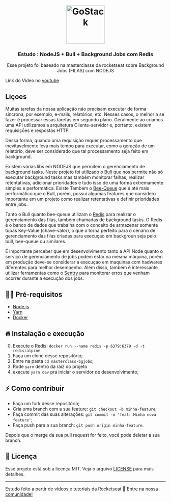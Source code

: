 
<h1 align="center">
  <img alt="GoStack" src="https://rocketseat-cdn.s3-sa-east-1.amazonaws.com/masterclass.png" width="120px" />
</h1>

<h3 align="center">
  Estudo : NodeJS + Bull + Background Jobs com Redis
</h3>


<p align="center">Esse projeto foi baseado na masterclasse da rocketseat sobre Background Jobs (FILAS) com NODEJS</p>

Link do Video no [youtube](https://www.youtube.com/watch?v=uonKHztGhko)

## Liçoes

Muitas tarefas da nossa aplicação não precisam executar de forma síncrona, por exemplo, e-mails, relatórios, etc. Nesses casos, o melhor a se fazer é processar essas tarefas em segundo plano. Geralmente ao criamos uma API utilizamos a arquitetura Cliente-servidor e, portanto, existem requisiçōes e respostas HTTP. 

Dessa forma, quando uma requisição requer processamento que inevitavelmente leva mais tempo para executar, como  a geração de um relatório, deve ser considerado que tal processamento seja feito em background. 

Existem várias libs em NODEJS que permitem o gerenciamento de background tasks. Neste projeto foi utilizado o [Bull](https://github.com/OptimalBits/bull) que nos permite não só executar background tasks mas também monitorar falhas, realizar retentativas, adicionar prioridades e tudo isso de uma forma extremamente simples e performática. Existe Também o [Bee-Queue](https://github.com/bee-queue/bee-queue) que é até mais performático que o Bull, porém, possui algumas features que considero importante em um projeto como realizar retentativas e definir prioridades entre jobs.

Tanto o Bull quanto bee-queue utilizam o [Redis](https://redis.io) para realizar o gerenciamento das filas, também chamadas de background tasks. O Redis é o banco de dados que trabalha com o conceito de armazenar somente tupas Key-Value (chave-valor), o que o torna perfeito para o cenário de gerenciamento das filas criadas para execuçao em backgroun seja pelo bull, bee-queue ou similares.


É importante perceber que em desenvolvimento tanto a API Node quanto o serviço de gerenciamento de jobs podem estar na mesma máquina, porém em produção deve-se considerar a execuçao em maquinas com hadwares diferentes para melhor desempenho. Além disso, também é interessante utilizar ferramentas como o [Sentry](https://sentry.io) para monitorar erros que venham ocorrer durante a execução dos jobs.

## ✋🏻 Pré-requisitos

- [Node.js](https://nodejs.org/en/)
- [Yarn](https://yarnpkg.com/pt-BR/docs/install)
- [Docker](https://www.docker.com/products/docker-desktop)


## 🔥 Instalação e execução

0. Execute o Redis: `docker run --name redis -p 6379:6379 -d -t redis:alpine`
1. Faça um clone desse repositório;
2. Entre na pasta `cd masterclass-bgjobs`;
3. Rode `yarn` dentro da raiz do projeto
4. execute `yarn dev` pra iniciar o servidor de desenvolvimento;


## ⚡️ Como contribuir

- Faça um fork desse repositório;
- Cria uma branch com a sua feature: `git checkout -b minha-feature`;
- Faça commit das suas alterações: `git commit -m 'feat: Minha nova feature'`;
- Faça push para a sua branch: `git push origin minha-feature`.

Depois que o merge da sua pull request for feito, você pode deletar a sua branch.

## 📝 Licença

Esse projeto está sob a licença MIT. Veja o arquivo [LICENSE](LICENSE.md) para mais detalhes.

---

Estudo feito a partir de videos e tutoriais da Rocketseat 👋 [Entre na nossa comunidade!](https://discordapp.com/invite/gCRAFhc)

